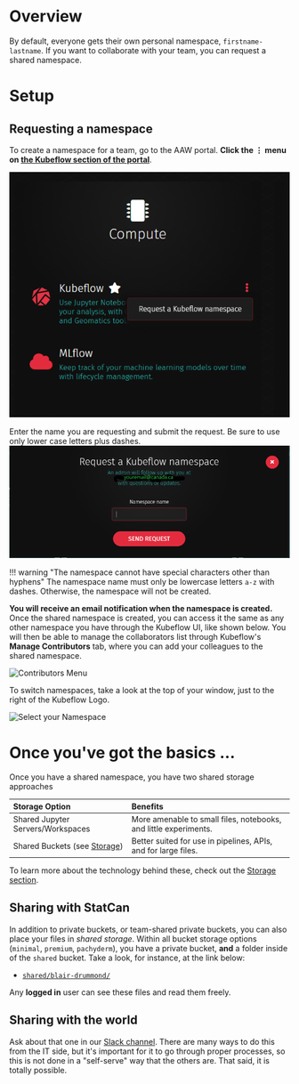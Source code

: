 # Overview

By default, everyone gets their own personal namespace, `firstname-lastname`. If you want to collaborate with your team, you can request a shared namespace.  

# Setup
## Requesting a namespace

To create a namespace for a team, go to the AAW portal. **Click the &#8942; menu on
[the Kubeflow section of the portal](https://portal.covid.cloud.statcan.ca/#kubeflow)**.

![The hamburger menu to the right of Kubeflow on the portal](./images/KubeflowNamespace.PNG)

Enter the name you are requesting and submit the request. Be sure to use only lower case letters plus dashes. 
![Submit your request for a shared namespace](./images/KubeflowNamespace2.png)

<!-- prettier-ignore -->
!!! warning "The namespace cannot have special characters other than hyphens"
    The namespace name must only be lowercase letters `a-z` with dashes. Otherwise,
    the namespace will not be created.

**You will receive an email notification when the namespace is created.** Once
the shared namespace is created, you can access it the same as any other
namespace you have through the Kubeflow UI, like shown below. You will then be
able to manage the collaborators list through Kubeflow's **Manage Contributors**
tab, where you can add your colleagues to the shared namespace.

![Contributors Menu](images/kubeflow_contributors.png)

To switch namespaces, take a look at the top of your window, just to the right
of the Kubeflow Logo.

![Select your Namespace](images/kubeflow_manage_contributors.png)


# Once you've got the basics ...

Once you have a shared namespace, you have two shared storage approaches

| Storage Option                               | Benefits                                                         |
| :------------------------------------------- | :--------------------------------------------------------------- |
| Shared Jupyter Servers/Workspaces            | More amenable to small files, notebooks, and little experiments. |
| Shared Buckets (see [Storage](./Storage.md)) | Better suited for use in pipelines, APIs, and for large files.   |

To learn more about the technology behind these, check out the
[Storage section](./Storage.md).

## Sharing with StatCan

In addition to private buckets, or team-shared private buckets, you can also
place your files in _shared storage_. Within all bucket storage options
(`minimal`, `premium`, `pachyderm`), you have a private bucket, **and** a folder
inside of the `shared` bucket. Take a look, for instance, at the link below:

- [`shared/blair-drummond/`](https://minimal-tenant1-minio.covid.cloud.statcan.ca/minio/shared/blair-drummond/)

Any **logged in** user can see these files and read them freely.

## Sharing with the world

Ask about that one in our [Slack channel](https://statcan-aaw.slack.com). There
are many ways to do this from the IT side, but it's important for it to go
through proper processes, so this is not done in a "self-serve" way that the
others are. That said, it is totally possible.
